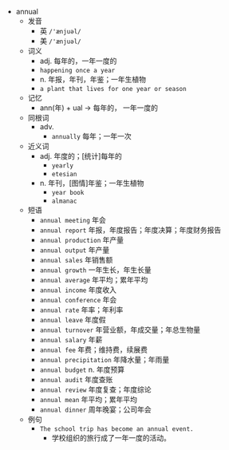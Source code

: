 - annual
  - 发音
    - 英 `/'ænjuəl/`
    - 美 `/'ænjuəl/`
  - 词义
    - adj. 每年的，一年一度的
    - `happening once a year`
    - n. 年报，年刊，年鉴；一年生植物
    - `a plant that lives for one year or season`
  - 记忆
    - ann(年) + ual → 每年的， 一年一度的
  - 同根词
    - adv.
      - `annually` 每年；一年一次
  - 近义词
    - adj. 年度的；[统计]每年的
      - `yearly`
      - `etesian`
    - n. 年刊，[图情]年鉴；一年生植物
      - `year book`
      - `almanac`
  - 短语
    - `annual meeting` 年会 
    - `annual report` 年报，年度报告；年度决算；年度财务报告 
    - `annual production` 年产量 
    - `annual output` 年产量 
    - `annual sales` 年销售额 
    - `annual growth` 一年生长，年生长量 
    - `annual average` 年平均；累年平均 
    - `annual income` 年度收入 
    - `annual conference` 年会 
    - `annual rate` 年率；年利率 
    - `annual leave` 年度假 
    - `annual turnover` 年营业额，年成交量；年总生物量 
    - `annual salary` 年薪 
    - `annual fee` 年费；维持费，续展费 
    - `annual precipitation` 年降水量；年雨量 
    - `annual budget` n. 年度预算 
    - `annual audit` 年度查账 
    - `annual review` 年度复查；年度综论 
    - `annual mean` 年平均；累年平均 
    - `annual dinner` 周年晚宴；公司年会 
  - 例句
    - `The school trip has become an annual event.`
      - 学校组织的旅行成了一年一度的活动。

